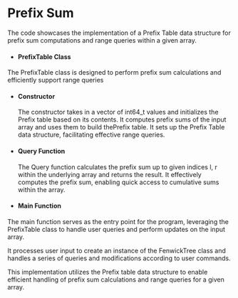 # Prefix Sum

The code showcases the implementation of a Prefix Table data structure for prefix sum computations and range queries within a given array.

* #### PrefixTable Class

The PrefixTable class is designed to perform prefix sum calculations and efficiently support range queries

* #### Constructor
  The constructor takes in a vector of int64_t values and initializes the Prefix table based on its contents. It computes prefix sums of the input array and uses them to build thePrefix table.
  It sets up the Prefix Table data structure, facilitating effective range queries.

* #### Query Function
  The Query function calculates the prefix sum up to given indices l, r within the underlying array and returns the result.
  It effectively computes the prefix sum, enabling quick access to cumulative sums within the array.
  
* #### Main Function
The main function serves as the entry point for the program, leveraging the PrefixTable class to handle user queries and perform updates on the input array.

It processes user input to create an instance of the FenwickTree class and handles a series of queries and modifications according to user commands.

This implementation utilizes the Prefix table data structure to enable efficient handling of prefix sum calculations and range queries for a given array.
